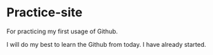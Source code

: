 # Practice-site

For practicing my first usage of Github.

I will do my best to learn the Github from today. I have already started.
